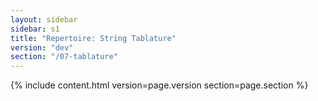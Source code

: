 ```yaml
---
layout: sidebar
sidebar: s1
title: "Repertoire: String Tablature"
version: "dev"
section: "/07-tablature"
---
```

{% include content.html version=page.version section=page.section %}
